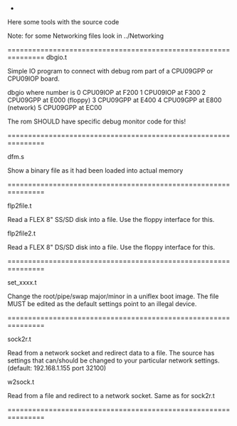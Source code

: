 *

Here some tools with the source code

Note: for some Networking files look in ../Networking

===============================================================
dbgio.t

Simple IO program to connect with debug rom part of a CPU09GPP
or CPU09IOP board.

dbgio <number>    where number is
0    CPU09IOP   at F200
1    CPU09IOP   at F300
2    CPU09GPP   at E000    (floppy)
3    CPU09GPP   at E400
4    CPU09GPP   at E800    (network)
5    CPU09GPP   at EC00    

The rom SHOULD have specific debug monitor code for this!

===============================================================

dfm.s

Show a binary file as it had been loaded into actual memory

===============================================================

flp2file.t

Read a FLEX 8" SS/SD disk into a file. Use the floppy interface 
for this.

flp2file2.t

Read a FLEX 8" DS/SD disk into a file. Use the floppy interface
for this.

===============================================================

set_xxxx.t

Change the root/pipe/swap  major/minor in a uniflex boot image.
The file MUST be edited as the default settings point to an
illegal device.

===============================================================

sock2r.t

Read from a network socket and redirect data to a file. The source
has settings that can/should be changed to your particular network
settings. (default: 192.168.1.155 port 32100)

w2sock.t

Read from a file and redirect to a network socket. Same as for
sock2r.t
 
===============================================================
